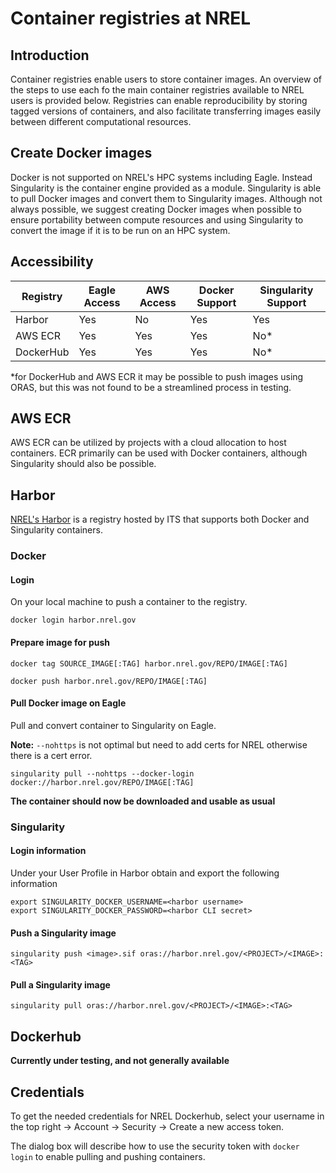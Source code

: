 # Container registries at NREL

## Introduction
Container registries enable users to store container images. An overview of the steps to use each fo the main container registries available to NREL users is provided below. Registries can enable reproducibility by storing tagged versions of containers, and also facilitate transferring images easily between different computational resources. 

## Create Docker images
Docker is not supported on NREL's HPC systems including Eagle. Instead Singularity is the container engine provided as a module. Singularity is able to pull Docker images and convert them to Singularity images. Although not always possible, we suggest creating Docker images when possible to ensure portability between compute resources and using Singularity to convert the image if it is to be run on an HPC system. 

## Accessibility

| Registry | Eagle Access | AWS Access | Docker Support | Singularity Support |
| -------- | ------------ | ---------- | -------------- | ------------------- |
| Harbor   | Yes          | No         | Yes            | Yes                 |
| AWS ECR  | Yes          | Yes        | Yes            | No*                 |
| DockerHub | Yes         | Yes        | Yes            | No*                 |
*for DockerHub and AWS ECR it may be possible to push images using ORAS, but this was not found to be a streamlined process in testing. 

## AWS ECR
AWS ECR can be utilized by projects with a cloud allocation to host containers. ECR primarily can be used with Docker containers, although Singularity should also be possible. 

## Harbor
[NREL's Harbor](https://harbor.nrel.gov) is a registry hosted by ITS that supports both Docker and Singularity containers. 

### Docker
#### Login
On your local machine to push a container to the registry. 
```
docker login harbor.nrel.gov
```

#### Prepare image for push

```
docker tag SOURCE_IMAGE[:TAG] harbor.nrel.gov/REPO/IMAGE[:TAG]
```

```
docker push harbor.nrel.gov/REPO/IMAGE[:TAG]
```

#### Pull Docker image on Eagle
Pull and convert container to Singularity on Eagle.

**Note:** `--nohttps` is not optimal but need to add certs for NREL otherwise there is a cert error. 
```
singularity pull --nohttps --docker-login docker://harbor.nrel.gov/REPO/IMAGE[:TAG]
```

**The container should now be downloaded and usable as usual**

### Singularity
#### Login information
Under your User Profile in Harbor obtain and export the following information
```
export SINGULARITY_DOCKER_USERNAME=<harbor username>
export SINGULARITY_DOCKER_PASSWORD=<harbor CLI secret>
```

#### Push a Singularity image
```
singularity push <image>.sif oras://harbor.nrel.gov/<PROJECT>/<IMAGE>:<TAG>
```

#### Pull a Singularity image
```
singularity pull oras://harbor.nrel.gov/<PROJECT>/<IMAGE>:<TAG>
```

## Dockerhub

**Currently under testing, and not generally available**

## Credentials
To get the needed credentials for NREL Dockerhub, select your username in the top right -> Account -> Security -> Create a new access token.

The dialog box will describe how to use the security token with `docker login` to enable pulling and pushing containers. 
